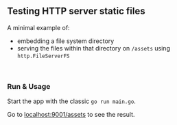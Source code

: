 ## Testing HTTP server static files

A minimal example of:

-   embedding a file system directory
-   serving the files within that directory on `/assets` using `http.FileServerFS`

<br/>

### Run & Usage

Start the app with the classic `go run main.go`.

Go to [localhost:9001/assets](http://localhost:9001/assets/) to see the result.
